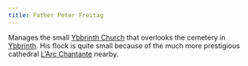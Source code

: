 ```yaml
---
title: Father Peter Freitag
---
```


Manages the small [Ybbrinth Church](../../../../../place/state/wounded-coast/arsleaf/ybbrinth/church.md) that overlooks the cemetery in [Ybbrinth](../../../../../place/state/wounded-coast/arsleaf/ybbrinth/index.md). His flock is quite small because of the much more prestigious cathedral [L'Arc Chantante](../../../../../place/landmark/building/larc-chantante.md) nearby.
